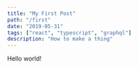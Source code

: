 ```yaml
---
title: "My First Post"
path: "/first"
date: "2019-05-31"
tags: ["react", "typescript", "graphql"]
description: "How to make a thing"
---
```


Hello world!
